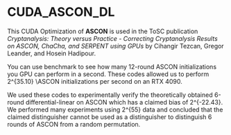 # CUDA_ASCON_DL

This CUDA Optimization of **ASCON** is used in the ToSC publication _Cryptanalysis: Theory versus Practice - Correcting Cryptanalysis Results on ASCON, ChaCha, and SERPENT using GPUs_ by Cihangir Tezcan, Gregor Leander, and Hosein Hadipour.

You can use benchmark to see how many 12-round ASCON initializations you GPU can perform in a second. These codes allowed us to perform 2^{35.10} \ASCON initializations per second on an RTX 4090. 

We used these codes to experimentally verify the theoretically obtained 6-round differential-linear on ASCON which has a claimed bias of 2^{-22.43}. We performed many experiments using 2^{55} data and concluded that the claimed distinguisher cannot be used as a distinguisher to distinguish 6 rounds of ASCON from a random permutation.
